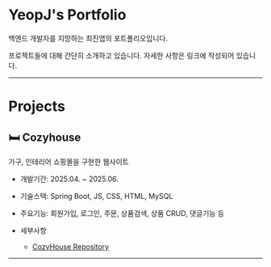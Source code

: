 # YeopJ's Portfolio
백엔드 개발자를 지망하는 최진엽의 포트폴리오입니다.

프로젝트들에 대해 간단히 소개하고 있습니다. 자세한 사항은 링크에 작성되어 있습니다.

---

# Projects

## 🛏️ Cozyhouse
가구, 인테리어 쇼핑몰을 구현한 웹사이트

- 개발기간: 2025.04. ~ 2025.06.

- 기술스택: Spring Boot, JS, CSS, HTML, MySQL

- 주요기능: 회원가입, 로그인, 주문, 상품검색, 상품 CRUD, 댓글기능 등

- 세부사항

  - [CozyHouse Repository](https://github.com/YeopJ/Cozyhouse)
---
